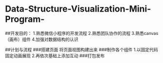 # Data-Structure-Visualization-Mini-Program-
##开发目的：
1.熟悉微信小程序的开发流程
2.熟悉团队协作的流程
3.熟悉canvas（画布）组件
4.加强对数据结构的认识

##计划与流程
###搭建页面
将页面视图构建出来
###制作各个组件
1.以固定代码固定动画展现
2.再依次基础上添加互动
###打包发布
